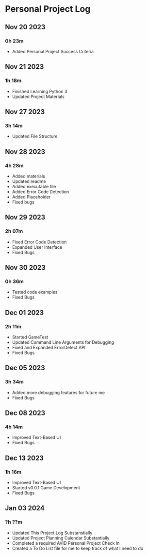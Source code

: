 # Personal Project Log

## Nov 20 2023
### 0h 23m
* Added Personal Project Success Criteria

## Nov 21 2023
### 1h 18m
* Finished Learning Python 3
* Updated Project Materials

## Nov 27 2023
### 3h 14m
* Updated File Structure

## Nov 28 2023
### 4h 28m
* Added materials
* Updated readme 
* Added executable file
* Added Error Code Detection
* Added Placeholder
* Fixed bugs

## Nov 29 2023
### 2h 07m
* Fixed Error Code Detection
* Expanded User Interface
* Fixed Bugs

## Nov 30 2023
### 0h 36m
* Tested code examples
* Fixed Bugs

## Dec 01 2023
### 2h 11m
* Started GameTest
* Updated Command Line Arguments for Debugging
* Fixed and Expanded ErrorDetect API
* Fixed Bugs

## Dec 05 2023
### 3h 34m
* Added more debugging features for future me
* Fixed Bugs

## Dec 08 2023
### 4h 14m
* Improved Text-Based UI
* Fixed Bugs

## Dec 13 2023
### 1h 16m
* Improved Text-Based UI
* Started v0.0.1 Game Development
* Fixed Bugs

## Jan 03 2024
### ?h ??m
* Updated This Project Log Substanstially
* Updated Project Planning Calendar Substantially
* Completed a required AVID Personal Project Check In
* Created a To Do List file for me to keep track of what I need to do